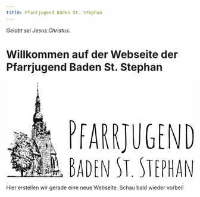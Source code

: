 ```yaml
---
title: Pfarrjugend Baden St. Stephan
---
```


_Gelobt sei Jesus Christus._

# Willkommen auf der Webseite der Pfarrjugend Baden St. Stephan

![Logo der Pfarrjugend Baden St. Stephan][logo]

Hier erstellen wir gerade eine neue Webseite. Schau bald wieder vorbei!


[logo]: assets/Pfarrlogo_2017_Jugend.png
